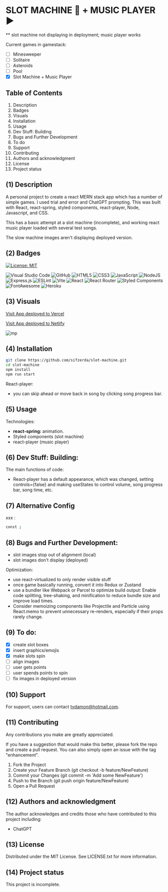 # SLOT MACHINE 🎰 + MUSIC PLAYER ▶️

** slot machine not displaying in deployment; music player works

Current games in gamestack:

- [ ] Minesweeper
- [ ] Solitaire
- [ ] Asteroids
- [ ] Pool
- [x] Slot Machine + Music Player

## Table of Contents

1. Description
2. Badges
3. Visuals
4. Installation
5. Usage
6. Dev Stuff: Building
7. Bugs and Further Development
8. To do
9. Support
10. Contributing 
11. Authors and acknowledgment
12. License
13. Project status

## (1) Description

A personal project to create a react MERN stack app which has a number of simple games. I used trial and error and ChatGPT prompting. This was built with React, react-spring, styled components, react-player, Node, Javascript, and CSS. 

This has a basic attempt at a slot machine (incomplete), and working react music player loaded with several test songs.

The slow machine images aren't displaying deployed version.

## (2) Badges

[![License: MIT](https://img.shields.io/badge/License-MIT-yellow.svg)](https://opensource.org/licenses/MIT) 

![Visual Studio Code](https://img.shields.io/badge/Visual%20Studio%20Code-0078d7.svg?style=for-the-badge&logo=visual-studio-code&logoColor=white) 
![GitHub](https://img.shields.io/badge/github-%23121011.svg?style=for-the-badge&logo=github&logoColor=white) 
![HTML5](https://img.shields.io/badge/html5-%23E34F26.svg?style=for-the-badge&logo=html5&logoColor=white)
![CSS3](https://img.shields.io/badge/css3-%231572B6.svg?style=for-the-badge&logo=css3&logoColor=white)
![JavaScript](https://img.shields.io/badge/javascript-%23323330.svg?style=for-the-badge&logo=javascript&logoColor=%23F7DF1E) 
![NodeJS](https://img.shields.io/badge/node.js-6DA55F?style=for-the-badge&logo=node.js&logoColor=white)
![Express.js](https://img.shields.io/badge/express.js-%23404d59.svg?style=for-the-badge&logo=express&logoColor=%2361DAFB) 
![ESLint](https://img.shields.io/badge/ESLint-4B3263?style=for-the-badge&logo=eslint&logoColor=white)
![Vite](https://img.shields.io/badge/vite-%23646CFF.svg?style=for-the-badge&logo=vite&logoColor=white) 
![React](https://img.shields.io/badge/react-%2320232a.svg?style=for-the-badge&logo=react&logoColor=%2361DAFB)
![React Router](https://img.shields.io/badge/React_Router-CA4245?style=for-the-badge&logo=react-router&logoColor=white)
![Styled Components](https://img.shields.io/badge/styled--components-DB7093?style=for-the-badge&logo=styled-components&logoColor=white)
![FontAwesome](https://img.shields.io/badge/Font%20Awesome-538DD7.svg?style=for-the-badge&logo=Font-Awesome&logoColor=white) 
![Heroku](https://img.shields.io/badge/heroku-%23430098.svg?style=for-the-badge&logo=heroku&logoColor=white)

## (3) Visuals

[Visit App deployed to Vercel](https://slotmachine-five.vercel.app/)

[Visit App deployed to Netlify](https://slotmachine-10.netlify.app/)

![mp](https://github.com/user-attachments/assets/514ca036-be73-4324-894f-445f9045bc96)


## (4) Installation

```bash
git clone https://github.com/sifzerda/slot-machine.git
cd slot-machine
npm install
npm run start
```

React-player:
- you can skip ahead or move back in song by clicking song progress bar.

## (5) Usage

Technologies:

+ <strong>react-spring: </strong> animation.
+ Styled components (slot machine)
+ react-player (music player)

## (6) Dev Stuff: Building:

The main functions of code:

- React-player has a default appearance, which was changed, setting controls={false} and making useStates to control volume, song progress bar, song time, etc.

## (7) Alternative Config

xxx :
```bash
const ;
```

## (8) Bugs and Further Development: 

- slot images stop out of alignment (local)
- slot images don't display (deployed)

Optimization:
- use react-virtualized to only render visible stuff
- once game basically running, convert it into Redux or Zustand
- use a bundler like Webpack or Parcel to optimize build output: Enable code splitting, tree-shaking, and minification to reduce bundle size and improve load times.
- Consider memoizing components like Projectile and Particle using React.memo to prevent unnecessary re-renders, especially if their props rarely change.

## (9) To do: 

- [x] create slot boxes
- [x] insert graphics/emojis 
- [x] make slots spin
- [ ] align images 
- [ ] user gets points
- [ ] user spends points to spin
- [ ] fix images in deployed version

## (10) Support

For support, users can contact tydamon@hotmail.com.

## (11) Contributing

Any contributions you make are greatly appreciated.

If you have a suggestion that would make this better, please fork the repo and create a pull request. You can also simply open an issue with the tag "enhancement". 
1. Fork the Project
2. Create your Feature Branch (git checkout -b feature/NewFeature)
3. Commit your Changes (git commit -m 'Add some NewFeature')
4. Push to the Branch (git push origin feature/NewFeature)
5. Open a Pull Request

## (12) Authors and acknowledgment

The author acknowledges and credits those who have contributed to this project including:

- ChatGPT

## (13) License

Distributed under the MIT License. See LICENSE.txt for more information.

## (14) Project status

This project is incomplete.
